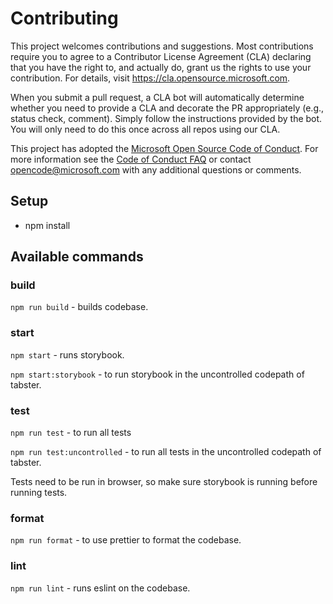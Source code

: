 # Contributing

This project welcomes contributions and suggestions. Most contributions require you to agree to a
Contributor License Agreement (CLA) declaring that you have the right to, and actually do, grant us
the rights to use your contribution. For details, visit https://cla.opensource.microsoft.com.

When you submit a pull request, a CLA bot will automatically determine whether you need to provide
a CLA and decorate the PR appropriately (e.g., status check, comment). Simply follow the instructions
provided by the bot. You will only need to do this once across all repos using our CLA.

This project has adopted the [Microsoft Open Source Code of Conduct](https://opensource.microsoft.com/codeofconduct/).
For more information see the [Code of Conduct FAQ](https://opensource.microsoft.com/codeofconduct/faq/) or
contact [opencode@microsoft.com](mailto:opencode@microsoft.com) with any additional questions or comments.

## Setup

* npm install

## Available commands

### build

`npm run build` - builds codebase.

### start

`npm start` - runs storybook.

`npm start:storybook` - to run storybook in the uncontrolled codepath of tabster.

### test

`npm run test` - to run all tests

`npm run test:uncontrolled` - to run all tests in the uncontrolled codepath of tabster.

Tests need to be run in browser, so make sure storybook is running before running tests.

### format

`npm run format` - to use prettier to format the codebase.

### lint

`npm run lint` - runs eslint on the codebase.